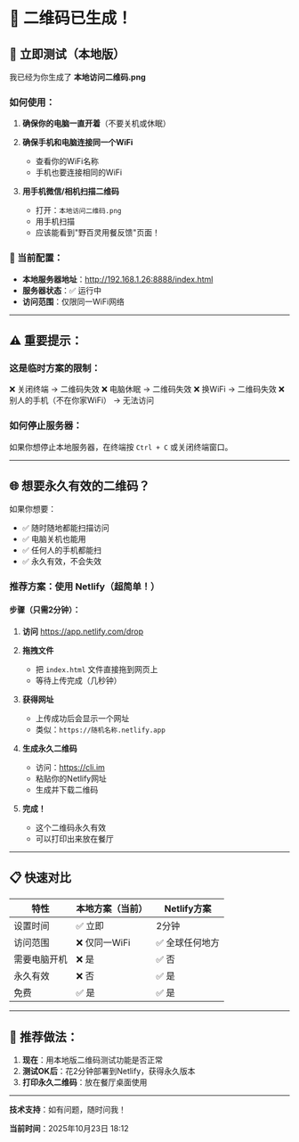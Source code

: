 # 🎉 二维码已生成！

## 📱 立即测试（本地版）

我已经为你生成了 **本地访问二维码.png**

### 如何使用：

1. **确保你的电脑一直开着**（不要关机或休眠）

2. **确保手机和电脑连接同一个WiFi**
   - 查看你的WiFi名称
   - 手机也要连接相同的WiFi

3. **用手机微信/相机扫描二维码**
   - 打开：`本地访问二维码.png`
   - 用手机扫描
   - 应该能看到"野百灵用餐反馈"页面！

### 📍 当前配置：

- **本地服务器地址**：http://192.168.1.26:8888/index.html
- **服务器状态**：✅ 运行中
- **访问范围**：仅限同一WiFi网络

---

## ⚠️ 重要提示：

### 这是临时方案的限制：

❌ 关闭终端 → 二维码失效
❌ 电脑休眠 → 二维码失效
❌ 换WiFi → 二维码失效
❌ 别人的手机（不在你家WiFi） → 无法访问

### 如何停止服务器：

如果你想停止本地服务器，在终端按 `Ctrl + C` 或关闭终端窗口。

---

## 🌐 想要永久有效的二维码？

如果你想要：
- ✅ 随时随地都能扫描访问
- ✅ 电脑关机也能用
- ✅ 任何人的手机都能扫
- ✅ 永久有效，不会失效

### 推荐方案：使用 Netlify（超简单！）

#### 步骤（只需2分钟）：

1. **访问** https://app.netlify.com/drop

2. **拖拽文件**
   - 把 `index.html` 文件直接拖到网页上
   - 等待上传完成（几秒钟）

3. **获得网址**
   - 上传成功后会显示一个网址
   - 类似：`https://随机名称.netlify.app`

4. **生成永久二维码**
   - 访问：https://cli.im
   - 粘贴你的Netlify网址
   - 生成并下载二维码

5. **完成！**
   - 这个二维码永久有效
   - 可以打印出来放在餐厅

---

## 📋 快速对比

| 特性 | 本地方案（当前） | Netlify方案 |
|------|----------------|-------------|
| 设置时间 | ✅ 立即 | 2分钟 |
| 访问范围 | ❌ 仅同一WiFi | ✅ 全球任何地方 |
| 需要电脑开机 | ❌ 是 | ✅ 否 |
| 永久有效 | ❌ 否 | ✅ 是 |
| 免费 | ✅ 是 | ✅ 是 |

---

## 🎯 推荐做法：

1. **现在**：用本地版二维码测试功能是否正常
2. **测试OK后**：花2分钟部署到Netlify，获得永久版本
3. **打印永久二维码**：放在餐厅桌面使用

---

**技术支持**：如有问题，随时问我！

**当前时间**：2025年10月23日 18:12
